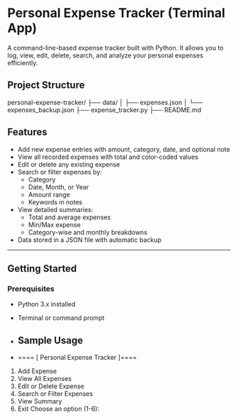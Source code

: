 # Personal Expense Tracker (Terminal App)

A command-line-based expense tracker built with Python. It allows you to log, view, edit, delete, search, and analyze your personal expenses efficiently.

##  Project Structure
personal-expense-tracker/
├── data/
│ ├── expenses.json
│ └── expenses_backup.json
├── expense_tracker.py
├── README.md

##  Features

- Add new expense entries with amount, category, date, and optional note
- View all recorded expenses with total and color-coded values
- Edit or delete any existing expense
- Search or filter expenses by:
  - Category
  - Date, Month, or Year
  - Amount range
  - Keywords in notes
- View detailed summaries:
  - Total and average expenses
  - Min/Max expense
  - Category-wise and monthly breakdowns
- Data stored in a JSON file with automatic backup

---

##  Getting Started

### Prerequisites

- Python 3.x installed
- Terminal or command prompt

- ## Sample Usage

- ==== [ Personal Expense Tracker ]====
1. Add Expense
2. View All Expenses
3. Edit or Delete Expense
4. Search or Filter Expenses
5. View Summary
6. Exit
Choose an option (1-6):
